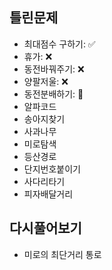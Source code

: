 ## 틀린문제
- 최대점수 구하기: ✅      
- 휴가: ❌      
- 동전바꿔주기: ❌
- 양팔저울: ❌
- 동전분배하기: 🔺
- 알파코드
- 송아지찾기
- 사과나무
- 미로탐색
- 등산경로
- 단지번호붙이기
- 사다리타기
- 피자배달거리


## 다시풀어보기
- 미로의 최단거리 통로
